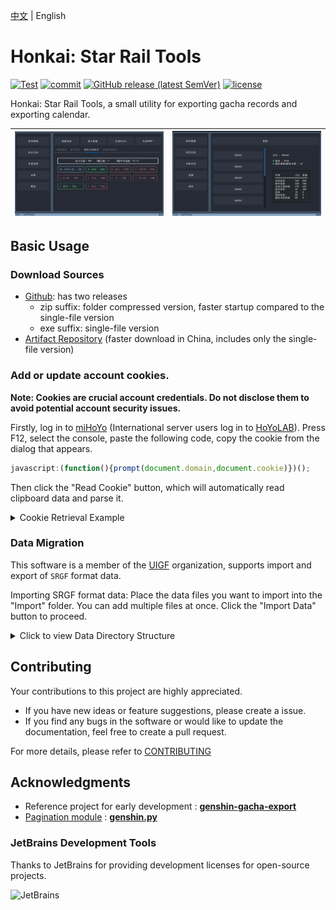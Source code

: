 [中文][zh_cn] | English

# Honkai: Star Rail Tools

[![Test](https://github.com/cntvc/star-rail-tools/actions/workflows/test.yml/badge.svg)](https://github.com/cntvc/star-rail-tools/actions/workflows/test.yml)
[![commit](https://img.shields.io/github/last-commit/cntvc/star-rail-tools)](https://github.com/cntvc/star-rail-tools/commits/main)
[![GitHub release (latest SemVer)](https://img.shields.io/github/v/release/cntvc/star-rail-tools)][latest_release]
[![license](https://img.shields.io/github/license/cntvc/star-rail-tools)](https://github.com/cntvc/star-rail-tools/blob/main/LICENSE)


Honkai: Star Rail Tools, a small utility for exporting gacha records and exporting calendar.


![cover](image/star_rail_tools_cover.png) | ![cover_month_info](image/month.png)
|:------------: | :-------------|


## Basic Usage

### Download Sources

- [Github][latest_release]: has two releases
  - zip suffix: folder compressed version, faster startup compared to the single-file version
  - exe suffix: single-file version
- [Artifact Repository][coding_latest] (faster download in China, includes only the single-file version)

### Add or update account cookies.

  **Note: Cookies are crucial account credentials. Do not disclose them to avoid potential account security issues.**

  Firstly, log in to [miHoYo](https://user.mihoyo.com/) (International server users log in to [HoYoLAB](https://account.hoyoverse.com/)). Press F12, select the console, paste the following code, copy the cookie from the dialog that appears.

  ```javascript
  javascript:(function(){prompt(document.domain,document.cookie)})();
  ```

  Then click the "Read Cookie" button, which will automatically read clipboard data and parse it.

  <details>
    <summary>Cookie Retrieval Example</summary>
  <p>

  <p>
    <img src="../docs/image/web_cookie.png" alt="web cookie" height = 80% width = 80% align="middle">
  </p>

  </p>
  </details>

### Data Migration
This software is a member of the [UIGF](https://uigf.org) organization, supports import and export of `SRGF` format data.

Importing SRGF format data:
Place the data files you want to import into the "Import" folder. You can add multiple files at once. Click the "Import Data" button to proceed.

<details>
  <summary>Click to view Data Directory Structure</summary>
  <p>

```cmd
  StarRailTools_1.0.0.exe # Main program file
  StarRailTools # Software data directory
  ├── 101793414 # Exported data for account 101793414
  │   ├── GachaLog_101793414.xlsx
  │   └── GachaLog_SRGF_101793414.json
  ├── AppData # Software runtime data
  │   ├── config
  │   │   └── settings.json
  │   ├── data
  │   │   └── star_rail.db
  │   ├── log
  │   │   └── log_2023_08.log
  │   └── temp
  │       └── GachaAnalyze_101793414.json
  └── Import # Directory for loding import data
```

 </p>
</details>


## Contributing
Your contributions to this project are highly appreciated.

- If you have new ideas or feature suggestions, please create a issue.
- If you find any bugs in the software or would like to update the documentation, feel free to create a pull request.

For more details, please refer to [CONTRIBUTING](../.github/CONTRIBUTING.md)


## Acknowledgments

- Reference project for early development : [**genshin-gacha-export**](https://github.com/sunfkny/genshin-gacha-export)
- [Pagination module](../star_rail/core/paginator/) : [**genshin.py**](https://github.com/thesadru/genshin.py)

### JetBrains Development Tools
Thanks to JetBrains for providing development licenses for open-source projects.

![JetBrains](https://resources.jetbrains.com/storage/products/company/brand/logos/jb_beam.svg)

[latest_release]: https://github.com/cntvc/star-rail-tools/releases/latest
[coding_latest]: https://cntvc.coding.net/public-artifacts/star-rail-tools/releases/packages
[zh_cn]: ../README.md

